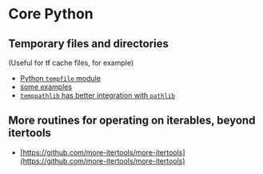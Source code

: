 # Core Python

## Temporary files and directories

\(Useful for tf cache files, for example\)

* [Python `tempfile` module](https://docs.python.org/2/library/tempfile.html)
* [some examples](https://www.tutorialspoint.com/generate-temporary-files-and-directories-using-python)
* [`temppathlib` has better integration with `pathlib`](https://pypi.org/project/temppathlib/)

## More routines for operating on iterables, beyond itertools

* [https://github.com/more-itertools/more-itertools](https://github.com/more-itertools/more-itertools)

